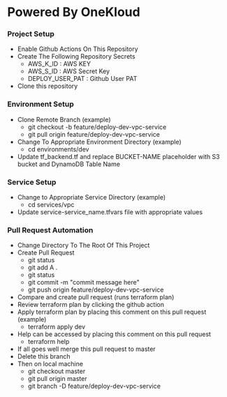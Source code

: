 # Powered By OneKloud 

### Project Setup

- Enable Github Actions On This Repository
- Create The Following Repository Secrets
  - AWS_K_ID : AWS KEY
  - AWS_S_ID : AWS Secret Key
  - DEPLOY_USER_PAT : Github User PAT
- Clone this repository

### Environment Setup 
- Clone Remote Branch (example)
  - git checkout -b feature/deploy-dev-vpc-service
  - git pull origin feature/deploy-dev-vpc-service
- Change To Appropriate Environment Directory (example)
  - cd environments/dev
- Update tf_backend.tf and replace BUCKET-NAME placeholder with S3 bucket and DynamoDB Table Name

### Service Setup
- Change to Appropriate Service Directory (example)
  - cd services/vpc
- Update service-service_name.tfvars file with appropriate values

### Pull Request Automation
- Change Directory To The Root Of This Project
- Create Pull Request
  - git status
  - git add A .
  - git status
  - git commit -m "commit message here"
  - git push origin feature/deploy-dev-vpc-service
- Compare and create pull request (runs terraform plan)
- Review terraform plan by clicking the github action
- Apply terraform plan by placing this comment on this pull request (example)
  - terraform apply dev
- Help can be accessed by placing this comment on this pull request
  - terraform help
- If all goes well merge this pull request to master
- Delete this branch
- Then on local machine
  - git checkout master
  - git pull origin master
  - git branch -D feature/deploy-dev-vpc-service

